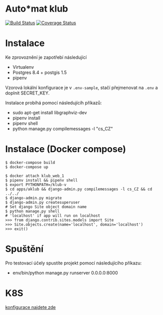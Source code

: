 Auto\*mat klub
============
[![Build Status](https://travis-ci.org/auto-mat/klub.svg?branch=master)](https://travis-ci.org/auto-mat/klub)
[![Coverage Status](https://coveralls.io/repos/github/auto-mat/klub/badge.svg?branch=master)](https://coveralls.io/github/auto-mat/klub?branch=master)

Instalace
============

Ke zprovoznění je zapotřebí následující

* Virtualenv
* Postgres 8.4 + postgis 1.5
* pipenv

Vzorová lokální konfigurace je v `.env-sample`, stačí přejmenovat na `.env` a doplnit SECRET\_KEY.

Instalace probíhá pomocí následujícíh příkazů:

* sudo apt-get install libgraphviz-dev
* pipenv install
* pipenv shell
* python manage.py compilemessages -l "cs_CZ"

Instalace (Docker compose)
==========================

    $ docker-compose build
    $ docker-compose up

    $ docker attach klub_web_1
    $ pipenv install && pipenv shell
    $ export PYTHONPATH=/klub-v
    $ cd apps/aklub && django-admin.py compilemessages -l cs_CZ && cd ../../
    $ django-admin.py migrate
    $ django-admin.py createsuperuser
    # Set django Site object domain name
    $ python manage.py shell
    # 'localhost' if app will run on localhost
    >>> from django.contrib.sites.models import Site
    >>> Site.objects.create(name='localhost', domain='localhost')
    >>> exit()

Spuštění
============

Pro testovací účely spustíte projekt pomocí následujícího příkazu:

* env/bin/python manage.py runserver 0.0.0.0:8000


K8S
======

[konfigurace najdete zde](https://github.com/auto-mat/k8s#adding-new-klub-p%C5%99atel-instances)
